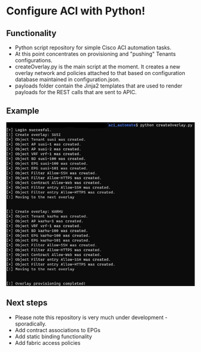 # Configure ACI with Python!

## Functionality
- Python script repository for simple Cisco ACI automation tasks.
- At this point concentrates on provisioning and "pushing" Tenants configurations.
- createOverlay.py is the main script at the moment. It creates a new overlay network and policies attached to that based on configuration database maintained in configuration.json.
- payloads folder contain the Jinja2 templates that are used to render payloads for the REST calls that are sent to APIC.  

## Example

![image](example.jpg)


## Next steps
- Please note this repository is very much under development - sporadically. 
- Add contract associations to EPGs 
- Add static binding functionality
- Add fabric access policies
